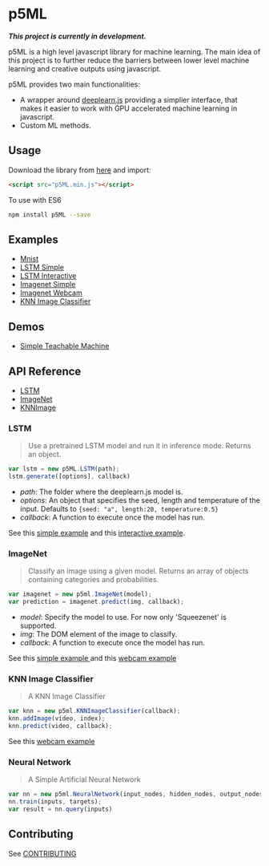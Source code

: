 # p5ML

**_This project is currently in development._**

p5ML is a high level javascript library for machine learning. The main idea of this project is to further reduce the barriers between lower level machine learning and creative outputs using javascript.

p5ML provides two main functionalities:
  - A wrapper around [deeplearn.js](https://github.com/PAIR-code/deeplearnjs) providing a simplier interface, that makes it easier to work with GPU accelerated machine learning in javascript.
  - Custom ML methods.

## Usage 

Download the library from [here](https://raw.githubusercontent.com/ITPNYU/p5-deeplearn-js/master/dist/p5ml.min.js) and import:

```html
<script src="p5ML.min.js"></script>
```

To use with ES6

```bash
npm install p5ML --save
```

## Examples

- [Mnist](examples/mnist)
- [LSTM Simple](examples/lstm_1)
- [LSTM Interactive](examples/lstm_2)
- [Imagenet Simple](examples/imagenet)
- [Imagenet Webcam](examples/imagenetCamera)
- [KNN Image Classifier](examples/KNNImage)

## Demos
- [Simple Teachable Machine](demos/teachableMachine)

## API Reference
 
- [LSTM](#lstm)
- [ImageNet](#imagenet)
- [KNNImage](#KNNImageClassifier)

### LSTM

> Use a pretrained LSTM model and run it in inference mode. Returns an object.

```javascript
var lstm = new p5ML.LSTM(path);
lstm.generate([options], callback)
```

- _path_: The folder where the deeplearn.js model is.  
- _options_: An object that specifies the seed, length and temperature of the input. Defaults to `{seed: "a", length:20, temperature:0.5}`
- _callback_: A function to execute once the model has run. 

See this [simple example](examples/lstm_1) and this [interactive example](examples/lstm_2).

### ImageNet

> Classify an image using a given model. Returns an array of objects containing categories and probabilities.

```javascript
var imagenet = new p5ml.ImageNet(model);
var prediction = imagenet.predict(img, callback);
```

- _model_: Specify the model to use. For now only 'Squeezenet' is supported. 
- _img_: The DOM element of the image to classify.
- _callback_: A function to execute once the model has run. 

See this [simple example ](examples/imagenet) and this [webcam example](examples/imagenetCamera)

### KNN Image Classifier

> A KNN Image Classifier

```javascript
var knn = new p5ml.KNNImageClassifier(callback);
knn.addImage(video, index);
knn.predict(video, callback);
```
See this [webcam example](examples/KNNImage)

### Neural Network

> A Simple Artificial Neural Network

```javascript
var nn = new p5ml.NeuralNetwork(input_nodes, hidden_nodes, output_nodes, learning_rate);
nn.train(inputs, targets);
var result = nn.query(inputs)
```


## Contributing

See [CONTRIBUTING](CONTRIBUTING.md)








